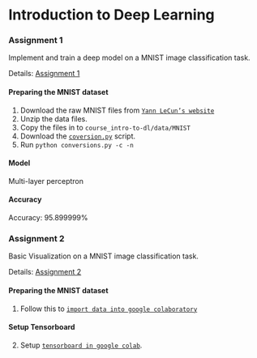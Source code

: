 # Introduction to Deep Learning

### Assignment 1
Implement and train a deep model on a MNIST image classification task.

Details: [Assignment 1](https://ovgu-ailab.github.io/idl2018/ass1.html)

#### Preparing the MNIST dataset
1. Download the raw MNIST files from [`Yann LeCun’s website`](http://yann.lecun.com/exdb/mnist/)
2. Unzip the data files.
3. Copy the files in to `course_intro-to-dl/data/MNIST`
4. Download the [`coversion.py`](https://ovgu-ailab.github.io/idl2018/assignments/1/conversions.py) script.
5. Run `python conversions.py -c -n`


#### Model
Multi-layer perceptron

#### Accuracy
Accuracy: 95.899999%

### Assignment 2
Basic Visualization on a MNIST image classification task.

Details: [Assignment 2](https://ovgu-ailab.github.io/idl2018/ass2.html)

#### Preparing the MNIST dataset
1. Follow this to [`import data into google colaboratory`](https://stackoverflow.com/questions/46986398/import-data-into-google-colaboratory#answer-47019779)

#### Setup Tensorboard

2. Setup [`tensorboard in google colab`](https://www.dlology.com/blog/quick-guide-to-run-tensorboard-in-google-colab/).